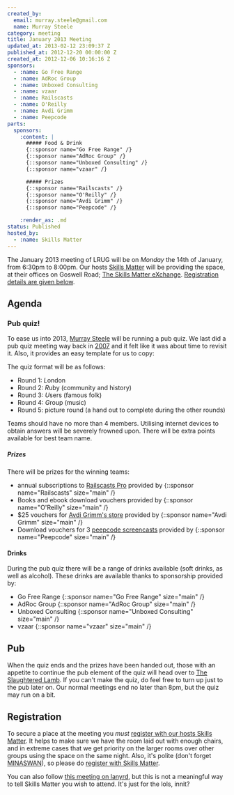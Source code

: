 ```yaml
---
created_by:
  email: murray.steele@gmail.com
  name: Murray Steele
category: meeting
title: January 2013 Meeting
updated_at: 2013-02-12 23:09:37 Z
published_at: 2012-12-20 00:00:00 Z
created_at: 2012-12-06 10:16:16 Z
sponsors:
  - :name: Go Free Range
  - :name: AdRoc Group
  - :name: Unboxed Consulting
  - :name: vzaar
  - :name: Railscasts
  - :name: O'Reilly
  - :name: Avdi Grimm
  - :name: Peepcode
parts:
  sponsors:
    :content: |
      ##### Food & Drink
      {::sponsor name="Go Free Range" /}
      {::sponsor name="AdRoc Group" /}
      {::sponsor name="Unboxed Consulting" /}
      {::sponsor name="vzaar" /}

      ##### Prizes
      {::sponsor name="Railscasts" /}
      {::sponsor name="O'Reilly" /}
      {::sponsor name="Avdi Grimm" /}
      {::sponsor name="Peepcode" /}

    :render_as: .md
status: Published
hosted_by:
  - :name: Skills Matter
---
```


The January 2013 meeting of LRUG will be on *Monday* the 14th of January, from 6:30pm to 8:00pm.  Our hosts [Skills Matter](http://skillsmatter.com/) will be providing the space, at their offices on Goswell Road; [The Skills Matter eXchange](http://skillsmatter.com/location-details/design-architecture/484/96).  <a href="#jan13registration">Registration details are given below</a>.

Agenda
------

### Pub quiz!

To ease us into 2013, [Murray Steele](http://h-lame.com/) will be running a pub quiz.  We last did a pub quiz meeting way back in [2007](/meetings/2007/january/) and it felt like it was about time to revisit it.  Also, it provides an easy template for us to copy:

The quiz format will be as follows:

* Round 1: *L*ondon
* Round 2: *R*uby (community and history)
* Round 3: *U*sers (famous folk)
* Round 4: *G*roup (music)
* Round 5: picture round (a hand out to complete during the other rounds)

Teams should have no more than 4 members.  Utilising internet devices to obtain answers will be severely frowned upon.  There will be extra points available for best team name.

##### Prizes

There will be prizes for the winning teams:

* annual subscriptions to [Railscasts Pro](http://railscasts.com/pro) provided by {::sponsor name="Railscasts" size="main" /}
* Books and ebook download vouchers provided by {::sponsor name="O'Reilly" size="main" /}
* $25 vouchers for [Avdi Grimm's store](https://shiprise.dpdcart.com/) provided by {::sponsor name="Avdi Grimm" size="main" /}
* Download vouchers for 3 [peepcode screencasts](https://peepcode.com/screencasts/) provided by {::sponsor name="Peepcode" size="main" /}

#### Drinks

During the pub quiz there will be a range of drinks available (soft drinks, as well as alcohol).  These drinks are available thanks to sponsorship provided by:

* Go Free Range {::sponsor name="Go Free Range" size="main" /}
* AdRoc Group {::sponsor name="AdRoc Group" size="main" /}
* Unboxed Consulting {::sponsor name="Unboxed Consulting" size="main" /}
* vzaar {::sponsor name="vzaar" size="main" /}

Pub
---

When the quiz ends and the prizes have been handed out, those with an appetite to continue the pub element of the quiz will head over to [The Slaughtered Lamb](http://www.theslaughteredlambpub.com/).  If you can't make the quiz, do feel free to turn up just to the pub later on.  Our normal meetings end no later than 8pm, but the quiz may run on a bit.

Registration <a name="jan13registration">&nbsp;</a>
---------------------------------------------------

To secure a place at the meeting you *must* [register with our hosts Skills Matter](http://skillsmatter.com/podcast/home/a-pub-quiz-with-a-twist-of-ruby).  It helps to make sure we have the room laid out with enough chairs, and in extreme cases that we get priority on the larger rooms over other groups using the space on the same night.  Also, it's polite (don't forget [MINASWAN](http://oreilly.com/ruby/excerpts/ruby-learning-rails/ruby-glossary.html#I_indexterm_d1e32036)), so please do [register with Skills Matter](http://skillsmatter.com/podcast/home/a-pub-quiz-with-a-twist-of-ruby).

You can also follow [this meeting on lanyrd](http://lanyrd.com/2013/lrug-january/), but this is not a meaningful way to tell Skills Matter you wish to attend.  It's just for the lols, innit?
